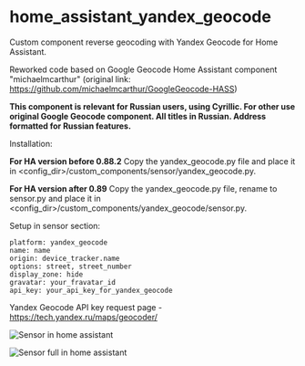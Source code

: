 # home_assistant_yandex_geocode
Custom component reverse geocoding with Yandex Geocode for Home Assistant.

Reworked code based on Google Geocode Home Assistant component "michaelmcarthur" (original link: https://github.com/michaelmcarthur/GoogleGeocode-HASS)

**This component is relevant for Russian users, using Cyrillic. For other use original Google Geocode component.
All titles in Russian. Address formatted for Russian features.**

Installation:

**For HA version before 0.88.2**
Copy the yandex_geocode.py file and place it in <config_dir>/custom_components/sensor/yandex_geocode.py.

**For HA version after 0.89**
Copy the yandex_geocode.py file, rename to sensor.py and place it in <config_dir>/custom_components/yandex_geocode/sensor.py.

Setup in sensor section:

```
platform: yandex_geocode
name: name
origin: device_tracker.name
options: street, street_number
display_zone: hide
gravatar: your_fravatar_id
api_key: your_api_key_for_yandex_geocode
```
  
Yandex Geocode API key request page - https://tech.yandex.ru/maps/geocoder/
  
![Sensor in home assistant](https://github.com/renat85/home_assistant_yandex_geocode/blob/master/HA_Sensor_Yandex.JPG?raw=true)

![Sensor full in home assistant](https://github.com/renat85/home_assistant_yandex_geocode/blob/master/HA_Sensor_Yandex_full.png?raw=true)
